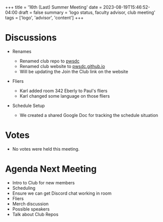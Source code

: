 +++
title = '16th (Last) Summer Meeting'
date = 2023-08-19T15:46:52-04:00
draft = false
summary = 'logo status, faculty advisor, club meeting'
tags = ['logo', 'advisor', 'content']
+++

# Discussions

- Renames
    - Renamed club repo to [pwsdc](https://github.com/pwsdc)
    - Renamed club website to [pwsdc.github.io](https://pwsdc.github.io)
    - Will be updating the Join the Club link on the website

- Fliers
    - Karl added room 342 Eberly to Paul's fliers
    - Karl changed some language on those fliers

- Schedule Setup
    - We created a shared Google Doc for tracking the schedule situation

# Votes

- No votes were held this meeting.

# Agenda Next Meeting

- Intro to Club for new members
- Scheduling
- Ensure we can get Discord chat working in room
- Fliers
- Merch discussion
- Possible speakers
- Talk about Club Repos
